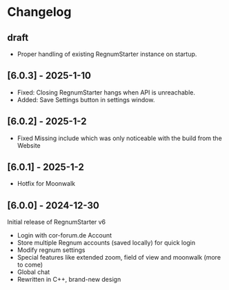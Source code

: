 # Changelog

## draft 

- Proper handling of existing RegnumStarter instance on startup.

## [6.0.3] - 2025-1-10

- Fixed: Closing RegnumStarter hangs when API is unreachable.
- Added: Save Settings button in settings window.

## [6.0.2] - 2025-1-2

- Fixed Missing include which was only noticeable with the build from the Website

## [6.0.1] - 2025-1-2

- Hotfix for Moonwalk

## [6.0.0] - 2024-12-30

Initial release of RegnumStarter v6

- Login with cor-forum.de Account
- Store multiple Regnum accounts (saved locally) for quick login
- Modify regnum settings
- Special features like extended zoom, field of view and moonwalk (more to come)
- Global chat
- Rewritten in C++, brand-new design